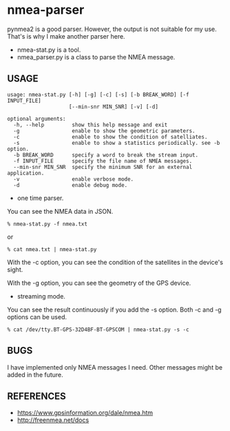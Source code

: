 nmea-parser
===========

pynmea2 is a good parser.  However, the output is not suitable for my use.
That's is why I make another parser here.

- nmea-stat.py is a tool.
- nmea_parser.py is a class to parse the NMEA message.

## USAGE

    usage: nmea-stat.py [-h] [-g] [-c] [-s] [-b BREAK_WORD] [-f INPUT_FILE]
                        [--min-snr MIN_SNR] [-v] [-d]
    
    optional arguments:
      -h, --help         show this help message and exit
      -g                 enable to show the geometric parameters.
      -c                 enable to show the condition of satelliates.
      -s                 enable to show a statistics periodically. see -b option.
      -b BREAK_WORD      specify a word to break the stream input.
      -f INPUT_FILE      specify the file name of NMEA messages.
      --min-snr MIN_SNR  specify the minimum SNR for an external application.
      -v                 enable verbose mode.
      -d                 enable debug mode.

- one time parser.

You can see the NMEA data in JSON.

    % nmea-stat.py -f nmea.txt

or

    % cat nmea.txt | nmea-stat.py

With the -c option, you can see the condition of the satellites in the device's sight.

With the -g option, you can see the geometry of the GPS device.

- streaming mode.

You can see the result continuously if you add the -s option.
Both -c and -g options can be used.

    % cat /dev/tty.BT-GPS-32D4BF-BT-GPSCOM | nmea-stat.py -s -c

## BUGS

I have implemented only NMEA messages I need.
Other messages might be added in the future.

## REFERENCES

- https://www.gpsinformation.org/dale/nmea.htm
- http://freenmea.net/docs
